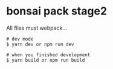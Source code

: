# bonsai pack stage2

All files must webpack...

```
# dev mode
$ yarn dev or npm run dev

# when you finished development
$ yarn build or npm run build
```
